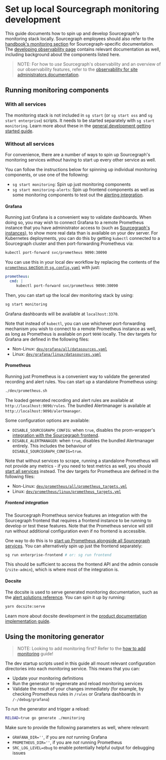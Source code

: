 # Set up local Sourcegraph monitoring development

This guide documents how to spin up and develop Sourcegraph's monitoring stack locally.
Sourcegraph employees should also refer to the [handbook's monitoring section](https://handbook.sourcegraph.com/engineering/observability/monitoring) for Sourcegraph-specific documentation.
The [developing observability page](../background-information/observability/index.md) contains relevant documentation as well, including background about the components listed here.

> NOTE: For how to *use* Sourcegraph's observability and an overview of our observability features, refer to the [observability for site administrators documentation](index.md).

## Running monitoring components

### With all services

The monitoring stack is not included in `sg start` (or `sg start oss` and `sg start enterprise`) scripts.
It needs to be started separately with `sg start monitoring`.
Learn more about these in the [general development getting started guide](../setup/index.md).

### Without all services

For convenience, there are a number of ways to spin up Sourcegraph's monitoring services *without* having to start up every other service as well.

You can follow the instructions below for spinning up individual monitoring components, or use one of the following:

- `sg start monitoring`: Spin up just monitoring components
- `sg start monitoring-alerts`: Spin up frontend components as well as some monitoring components to test out the [alerting integration](../../../admin/observability/alerting.md#setting-up-alerting).

#### Grafana

Running just Grafana is a convenient way to validate dashboards.
When doing so, you may wish to connect Grafana to a remote Prometheus instance that you have administrator access to (such as [Sourcegraph's instances](https://handbook.sourcegraph.com/engineering/deployments/instances)), to show more real data than is available on your dev server.
For Kubernetes deployments, you can do this by getting `kubectl` connected to a Sourcegraph cluster and then port-forwarding Prometheus via:

```sh
kubectl port-forward svc/prometheus 9090:30090
```

You can use this in your local dev workflow by replacing the contents of the [`prometheus` section in `sg.config.yaml`](https://github.com/sourcegraph/sourcegraph/blob/d0a7cbacc7f0da6e3fba3cde82651e414c9224c0/sg.config.yaml#L609-L659) with just:

```yaml
prometheus:
  cmd: |
     kubectl port-forward svc/prometheus 9090:30090
```

Then, you can start up the local dev monitoring stack by using:

```sh
sg start monitoring
```

Grafana dashboards will be available at `localhost:3370`.

Note that instead of `kubectl`, you can use whichever port-forwarding mechanism you wish to connect to a remote Prometheus instance as well, as long as Prometheus is available on port `9090` locally.
The dev targets for Grafana are defined in the following files:

* Non-Linux: [`dev/grafana/all/datasources.yaml`](https://sourcegraph.com/github.com/sourcegraph/sourcegraph/-/blob/dev/grafana/all/datasources.yaml)
* Linux: [`dev/grafana/linux/datasources.yaml`](https://sourcegraph.com/github.com/sourcegraph/sourcegraph/-/blob/dev/grafana/linux/datasources.yaml)

#### Prometheus

Running just Prometheus is a convenient way to validate the generated recording and alert rules.
You can start up a standalone Prometheus using:

```sh
./dev/prometheus.sh
```

The loaded generated recording and alert rules are available at `http://localhost:9090/rules`.
The bundled Alertmanager is available at `http://localhost:9090/alertmanager`.

Some configuration options are available:

* `DISABLE_SOURCEGRAPH_CONFIG`: when `true`, disables the prom-wrapper's [integration with the Sourcegraph frontend](#frontend-integration).
* `DISABLE_ALERTMANAGER`: when `true`, disables the bundled Alertmanager entirely.
  This includes the behaviour of `DISABLE_SOURCEGRAPH_CONFIG=true`.

Note that without services to scrape, running a standalone Prometheus will not provide any metrics - if you need to test metrics as well, you should [start all services](#with-all-services) instead.
The dev targets for Prometheus are defined in the following files:

* Non-Linux: [`dev/prometheus/all/prometheus_targets.yml`](https://sourcegraph.com/github.com/sourcegraph/sourcegraph/-/blob/dev/prometheus/all/prometheus_targets.yml)
* Linux: [`dev/prometheus/linux/prometheus_targets.yml`](https://sourcegraph.com/github.com/sourcegraph/sourcegraph/-/blob/dev/prometheus/linux/prometheus_targets.yml)

##### Frontend integration

The Sourcegraph Prometheus service features an integration with the Sourcegraph frontend that requires a frontend instance to be running to develop or test these features.
Note that the Prometheus service will still run without additional configuration even if no frontend is accessible.

One way to do this is to [start up Prometheus alongside all Sourcegraph services](#with-all-services).
You can alternatively spin up just the frontend separately:

```sh
sg run enterprise-frontend # or: sg run frontend
```

This should be sufficient to access the frontend API and the admin console (`/site-admin`), which is where most of the integration is.

#### Docsite

The docsite is used to serve generated monitoring documentation, such as the [alert solutions reference](../../../admin/observability/alert_solutions.md).
You can spin it up by running:

```sh
yarn docsite:serve
```

Learn more about docsite development in the [product documentation implementation guide](documentation_implementation.md).

## Using the monitoring generator

> NOTE: Looking to add monitoring first? Refer to the [how to add monitoring](add_monitoring.md) guide!

The dev startup scripts used in this guide all mount relevant configuration directories into each monitoring service.
This means that you can:

* Update your monitoring definitions
* Run the generator to regenerate and reload monitoring services
* Validate the result of your changes immediately (for example, by checking Prometheus rules in `/rules` or Grafana dashboards in `/-/debug/grafana`)

To run the generator and trigger a reload:

```sh
RELOAD=true go generate ./monitoring
```

Make sure to provide the following parameters as well, where relevant:

* `GRAFANA_DIR=''`, if you are *not* running Grafana
* `PROMETHEUS_DIR=''`, if you are *not* running Prometheus
* `SRC_LOG_LEVEL=dbug` to enable potentially helpful output for debugging issues
